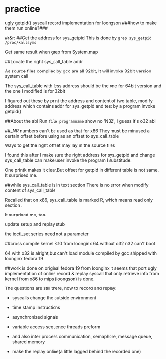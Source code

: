 # practice
ugly getpid() syscall record implementation
for loongson
###how to make them run online?###


#r&r:
##Get the address for sys_getpid
This is done by `grep sys_getpid /proc/kallsyms`

Get same result when grep from System.map


##Locate the right sys_call_table addr 

As source files compiled by gcc are all 32bit, It will invoke 32bit version system call

The sys_call_table with less address should be the one for 64bit version
and the one I modified is for 32bit

I figured out these by print the address and content of two table, modify address which contains addr for sys_getpid
and test by a program invoke getpid()

##About the abi
Run `file programname` show no 'N32', I guess it's o32 abi

##__NR_ numbers can't be used as that for x86
They must be minused a certain offset before using as an offset to sys_call_table

Ways to get the right offset may lay in the source files

I found this after I make sure the right address for sys_getpid and change sys_call_table can make user invoke the program I substitude.

One printk makes it clear.But offset for getpid in different table is not same. It surprised me.

##while sys_call_table is in text section 
There is no error when modify content of sys_call_table

Recalled that on x86, sys_call_table is marked R, which means read only section .

It surprised me, too.

update setup and replay stub

the ioctl_set series need not a parameter


##cross compile kernel 3.10 from loonginx
64 without o32 n32 can't boot

64 with o32 is alright,but can't load module compiled by gcc shipped with loonginx fedora 19

##work is done on original fedora 19 from loonginx
It seems that port ugly implementation of online record & replay syscall that only retrieve info from kernel from x86 to mips (loongson) is done.

The questions are still there, how to record and replay:

- syscalls change the outside environment

- time stamp instructions

- asynchronized signals

- variable access sequence threads preform 

- and also inter process communication, semaphore, message queue, shared memory

- make the replay online(a little lagged behind the recorded one)

